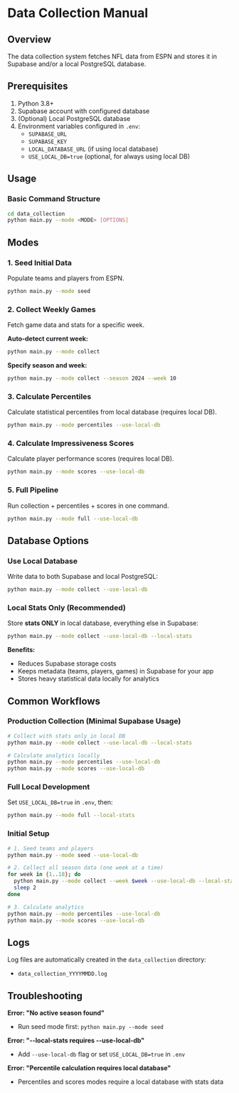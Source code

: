 # Data Collection Manual

## Overview
The data collection system fetches NFL data from ESPN and stores it in Supabase and/or a local PostgreSQL database.

## Prerequisites
1. Python 3.8+
2. Supabase account with configured database
3. (Optional) Local PostgreSQL database
4. Environment variables configured in `.env`:
   - `SUPABASE_URL`
   - `SUPABASE_KEY`
   - `LOCAL_DATABASE_URL` (if using local database)
   - `USE_LOCAL_DB=true` (optional, for always using local DB)

## Usage

### Basic Command Structure
```bash
cd data_collection
python main.py --mode <MODE> [OPTIONS]
```

## Modes

### 1. Seed Initial Data
Populate teams and players from ESPN.
```bash
python main.py --mode seed
```

### 2. Collect Weekly Games
Fetch game data and stats for a specific week.

**Auto-detect current week:**
```bash
python main.py --mode collect
```

**Specify season and week:**
```bash
python main.py --mode collect --season 2024 --week 10
```

### 3. Calculate Percentiles
Calculate statistical percentiles from local database (requires local DB).
```bash
python main.py --mode percentiles --use-local-db
```

### 4. Calculate Impressiveness Scores
Calculate player performance scores (requires local DB).
```bash
python main.py --mode scores --use-local-db
```

### 5. Full Pipeline
Run collection + percentiles + scores in one command.
```bash
python main.py --mode full --use-local-db
```

## Database Options

### Use Local Database
Write data to both Supabase and local PostgreSQL:
```bash
python main.py --mode collect --use-local-db
```

### Local Stats Only (Recommended)
Store **stats ONLY** in local database, everything else in Supabase:
```bash
python main.py --mode collect --use-local-db --local-stats
```

**Benefits:**
- Reduces Supabase storage costs
- Keeps metadata (teams, players, games) in Supabase for your app
- Stores heavy statistical data locally for analytics

## Common Workflows

### Production Collection (Minimal Supabase Usage)
```bash
# Collect with stats only in local DB
python main.py --mode collect --use-local-db --local-stats

# Calculate analytics locally
python main.py --mode percentiles --use-local-db
python main.py --mode scores --use-local-db
```

### Full Local Development
Set `USE_LOCAL_DB=true` in `.env`, then:
```bash
python main.py --mode full --local-stats
```

### Initial Setup
```bash
# 1. Seed teams and players
python main.py --mode seed --use-local-db

# 2. Collect all season data (one week at a time)
for week in {1..18}; do
  python main.py --mode collect --week $week --use-local-db --local-stats
  sleep 2
done

# 3. Calculate analytics
python main.py --mode percentiles --use-local-db
python main.py --mode scores --use-local-db
```

## Logs
Log files are automatically created in the `data_collection` directory:
- `data_collection_YYYYMMDD.log`

## Troubleshooting

**Error: "No active season found"**
- Run seed mode first: `python main.py --mode seed`

**Error: "--local-stats requires --use-local-db"**
- Add `--use-local-db` flag or set `USE_LOCAL_DB=true` in `.env`

**Error: "Percentile calculation requires local database"**
- Percentiles and scores modes require a local database with stats data
